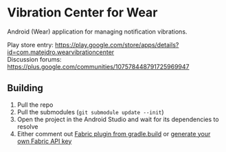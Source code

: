 Vibration Center for Wear
================================

Android (Wear) application for managing notification vibrations.

Play store entry: https://play.google.com/store/apps/details?id=com.matejdro.wearvibrationcenter    
Discussion forums: https://plus.google.com/communities/107578448791725969947

## Building

1. Pull the repo
2. Pull the submodules (`git submodule update --init`)
3. Open the project in the Android Studio and wait for its dependencies to resolve
4. Either comment out [Fabric plugin from gradle.build](https://github.com/matejdro/WearVibrationCenter/blob/eb2a1588d32bf1441d789d65ce94bee10dc80ba9/mobile/build.gradle#L11) or [generate your own Fabric API key](https://docs.fabric.io/android/fabric/settings/api-keys.html)